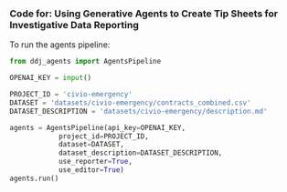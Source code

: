 ### Code for: Using Generative Agents to Create Tip Sheets for Investigative Data Reporting

To run the agents pipeline:

```python
from ddj_agents import AgentsPipeline

OPENAI_KEY = input()

PROJECT_ID = 'civio-emergency'
DATASET = 'datasets/civio-emergency/contracts_combined.csv'
DATASET_DESCRIPTION = 'datasets/civio-emergency/description.md'

agents = AgentsPipeline(api_key=OPENAI_KEY,
			project_id=PROJECT_ID, 
			dataset=DATASET, 
			dataset_description=DATASET_DESCRIPTION, 
			use_reporter=True,
			use_editor=True)
agents.run()
```
